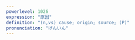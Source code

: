 ```yaml
---
powerlevel: 1026
expression: "原因"
definition: "(n,vs) cause; origin; source; (P)"
pronunciation: "げんいん"
---
```

